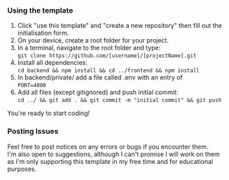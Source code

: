 ### Using the template

1. Click "use this template" and "create a new repository" then fill out the initialisation form.
2. On your device, create a root folder for your project.
3. In a terminal, navigate to the root folder and type: </br> `git clone https://github.com/[username]/[projectName].git`
4. Install all dependencies: </br> `cd backend && npm install && cd ../frontend && npm install`
5. In backend/private/ add a file called .env with an entry of </br> `PORT=4000`
6. Add all files (except gitignored) and push initial commit: </br> `cd ../ && git add . && git commit -m "initial commit" && git push`

You're ready to start coding!

### Posting Issues

Feel free to post notices on any errors or bugs if you encounter them. <br/>
I'm also open to suggestions, although I can't promise I will work on them as I'm only supporting this template in my free time and for educational purposes. 